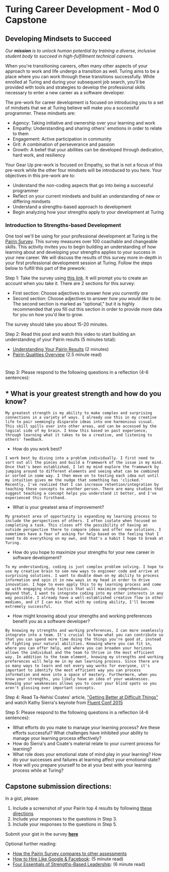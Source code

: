 # Turing Career Development - Mod 0 Capstone
## Developing Mindsets to Succeed
_Our **mission** is to unlock human potential by training a diverse, inclusive student body to succeed in high-fulfillment technical careers._

When you're transitioning careers, often many other aspects of your approach to work and life undergo a transition as well. Turing aims to be a place where you can work through these transitions successfully. While enrolled at Turing and during your subsequent job search, you'll be provided with tools and strategies to develop the professional skills necessary to enter a new career as a software developer. 

The pre-work for career development is focused on introducing you to a set of mindsets that we at Turing believe will make you a successful programmer. These mindsets are:

* Agency: Taking initiative and ownership over your learning and work
* Empathy: Understanding and sharing others' emotions in order to relate to them 
* Engagement: Active participation in community
* Grit: A combination of perseverance and passion
* Growth: A belief that your abilities can be developed through dedication, hard work, and resiliency

Your Gear Up pre-work is focused on Empathy, so that is not a focus of this pre-work while the other four mindsets will be introduced to you here. Your objectives in this pre-work are to:

* Understand the non-coding aspects that go into being a successful programmer
* Reflect on your current mindsets and build an understanding of new or differing mindsets 
* Understand a strengths-based approach to development
* Begin analyzing how your strengths apply to your development at Turing

### Introduction to Strengths-based Development
One tool we'll be using for your professional development at Turing is the [Pairin Survey](https://www.pairin.com/). This survey measures over 100 coachable and changeable skills. This activity invites you to begin building an understanding of how learning about and developing your strengths applies to your success in your new career. We will discuss the results of this survey more in-depth in your first professional development session at Turing. Follow the steps below to fulfill this part of the prework:

Step 1: Take the survey using [this link](https://survey.pairin.com/signup/15960/student). It will prompt you to create an account when you take it. There are 2 sections for this survey:
   * First section: Choose adjectives to answer _how you currently are_
   * Second section: Choose adjectives to answer _how you would like to be_. The second section is marked as "optional," but it is highly recommended that you fill out this section in order to provide more data for you on how you'd like to grow. 

  The survey should take you about 15-20 minutes. 

Step 2: Read this post and watch this video to start building an understanding of your Pairin results (5 minutes total):

   * [Understanding Your Pairin Results](https://www.youtube.com/watch?v=VXe3i_KjaSI) (2 minutes)
   * [Pairin Qualities Overview](https://github.com/turingschool/career-development-curriculum/blob/master/files/Pairin%20Top%20Qualities%20Overview.pdf) (2.5 minute read)
#

Step 3: Please respond to the following questions in a reflection (4-6 sentences):
  ## * What is your greatest strength and how do you know? 
   
    My greatest strength is my ability to make complex and surprising connections in a variety of ways. I already use this in my creative life to pair seemingly disparate ideas into one harmonious visual. This skill spills over into other areas, and can be accessed by the logical side of my brain. I know this based on past experience, through learning what it takes to be a creative, and listening to others' feedback.


   * How do you work best?
   
    I work best by diving into a problem individually. I first need to sort out all the pieces and build a framework of the issue in my mind. Once that's been established, I let my mind explore the framework by jumping around to different elements and seeing what can be combined or sorted in some way. I then move on to testing each idea out until my intuition gives me the nudge that something has 'clicked.' Recently, I've realized that I can increase retention/integration by teaching these concepts to another person. There are many studies that suggest teaching a concept helps you understand it better, and I've experienced this firsthand.
    

   * What is your greatest area of improvement?
   
    My greatest area of opportunity is expanding my learning process to include the perspectives of others. I often isolate when focused on completing a task. This closes off the possibility of having an outside perspective there to compare ideas and offer new solutions. I sometimes have a fear of asking for help based on the feeling that I need to do everything on my own, and that's a habit I hope to break at Turing.
    
    
   * How do you hope to maximize your strengths for your new career in software development?
   
    To my understanding, coding is just complex problem solving. I hope to use my creative brain to see new ways to engineer code and arrive at surprising solutions. I want to double down on my ability to process information and spin it in new ways in my head in order to drive innovation. I hope to even apply this to my learning process and come up with engaging study tactics that will maximize comprehension. Beyond that, I want to integrate coding into my other interests in any way possible. I already have a well-established creative flow in other mediums, and if I can mix that with my coding ability, I'll become extremely successful.


   * How might knowing about your strengths and working preferences benefit you as a software developer? 
    
    By knowing my strengths and working preferences, I can more seamlessly integrate into a team. It's crucial to know what you can contribute so that you can spend more time doing the things you're good at, instead of fighting your natural abilities. Knowing where you can fit in, where you can offer help, and where you can broaden your horizons allows the individual and the team to thrive in the most efficient way. In addition to the team element, knowing my strengths and working preferences will help me in my own learning process. Since there are so many ways to learn and not every way works for everyone, it's important to identify the most efficient way you can process information and move into a space of mastery. Furthermore, when you know your strengths, you likely have an idea of your weaknesses. Knowing your weaknesses allows you to cover your blind spots so you aren't glossing over important concepts.




   
 Step 4: Read Ta-Nehisi Coates' article, ["Getting Better at Difficult Things"](http://www.theatlantic.com/education/archive/2015/03/a-quick-note-on-getting-better-at-difficult-things/387133/) and watch Kathy Sierra's keynote from [Fluent Conf 2015](https://www.youtube.com/watch?v=FKTxC9pl-WM)
 
 Step 5: Please respond to the following questions in a reflection (4-6 sentences):
  * What efforts do you make to manage your learning process? Are these efforts successful? What challenges have inhibited your ability to manage your learning process effectively?
  * How do Sierra's and Coate's material relate to your current process for learning?
  * What role does your emotional state of mind play in your learning? How do your successes and failures at learning affect your emotional state?
  * How will you prepare yourself to be at your best with your learning process while at Turing?
 
## **Capstone submission directions:**
In a gist, please:
1. Include a screenshot of your Pairin top 4 results by following [these directions](https://gist.github.com/kannankumar/4c613cac6d9db896062a16e1cc57d3e5)
2. Include your responses to the questions in Step 3.
3. Include your responses to the questions in Step 5.

Submit your gist in the survey **[here](https://sites.google.com/casimircreative.com/enrollment/mod-0-capstone-fka-pre-work?authuser=0)**
 
Optional further reading:
   * [How the Pairin Survey compares to other assessments](https://github.com/turingschool/career-development-curriculum/blob/master/files/Survey%20Comparisons.pdf)
   * [How to Hire Like Google & Facebook](https://www.forbes.com/sites/ashoka/2014/04/15/how-to-hire-like-google-and-facebook-evaluating-candidates-beyond-their-technical-ability/#64c08fc513bf): (5 minute read)
   * [Four Essentials of Strengths-Based Leadership](http://www.forbes.com/sites/ekaterinawalter/2013/08/27/four-essentials-of-strength-based-leadership/#76b62a91fa21): (6 minute read)
